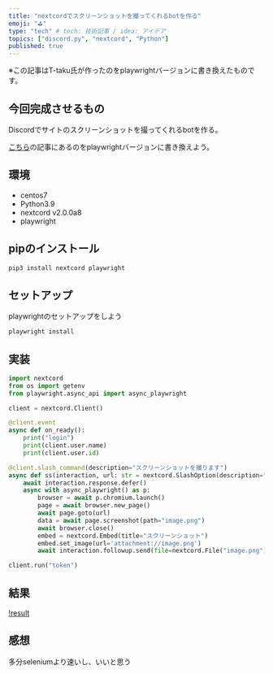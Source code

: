 ```yaml
---
title: "nextcordでスクリーンショットを撮ってくれるbotを作る"
emoji: "⛳"
type: "tech" # tech: 技術記事 / idea: アイデア
topics: ["discord.py", "nextcord", "Python"]
published: true
---
```


※この記事はT-taku氏が作ったのをplaywrightバージョンに書き換えたものです。

## 今回完成させるもの

Discordでサイトのスクリーンショットを撮ってくれるbotを作る。

[こちら](https://zenn.dev/t_taku0427/articles/55ba3f84f6f89a)の記事にあるのをplaywrightバージョンに書き換えよう。

## 環境

- centos7
- Python3.9
- nextcord v2.0.0a8
- playwright

## pipのインストール

```bash
pip3 install nextcord playwright
```

## セットアップ

playwrightのセットアップをしよう

```bash
playwright install
```

## 実装

```python
import nextcord
from os import getenv
from playwright.async_api import async_playwright

client = nextcord.Client()

@client.event
async def on_ready():
    print("login")
    print(client.user.name)
    print(client.user.id)

@client.slash_command(description="スクリーンショットを撮ります")
async def ss(interaction, url: str = nextcord.SlashOption(description="URLをここに", required=True)):
    await interaction.response.defer()
    async with async_playwright() as p:
        browser = await p.chromium.launch()
        page = await browser.new_page()
        await page.goto(url)
        data = await page.screenshot(path="image.png")
        await browser.close()
        embed = nextcord.Embed(title="スクリーンショット")
        embed.set_image(url='attachment://image.png')
        await interaction.followup.send(file=nextcord.File("image.png"), embed=embed)

client.run("token")
```

## 結果

[!result](https://media.discordapp.net/attachments/821605889492123690/947808985942204516/unknown_1.png?width=235&height=170)

## 感想

多分seleniumより速いし、いいと思う
